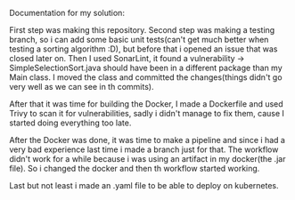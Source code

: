 Documentation for my solution:

First step was making this repository.
Second step was making a testing branch, so i can add some basic unit tests(can't get much better when testing a sorting algorithm :D), but before that i opened an issue that was closed later on.
Then I used SonarLint, it found a vulnerability -> SimpleSelectionSort.java should have been in a different package than my Main class. I moved the class and committed the changes(things didn't go very well as we can see in th commits).

After that it was time for building the Docker, I made a Dockerfile and used Trivy to scan it for vulnerabilities, sadly i didn't manage to fix them, cause I started doing everything too late.

After the Docker was done, it was time to make a pipeline and since i had a very bad experience last time i made a branch just for that. The workflow didn't work for a while because i was using an artifact in my docker(the .jar file).
So i changed the docker and then th workflow started working.

Last but not least i made an .yaml file to be able to deploy on kubernetes.
